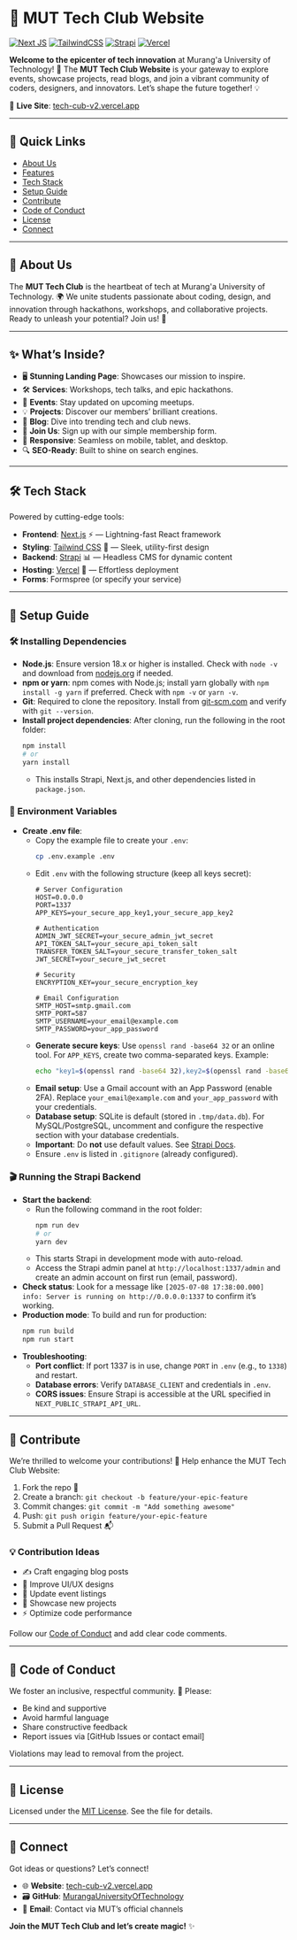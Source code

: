# 🌌 MUT Tech Club Website

[![Next JS](https://img.shields.io/badge/Next-black?style=flat&logo=next.js&logoColor=white)](https://nextjs.org/) [![TailwindCSS](https://img.shields.io/badge/tailwindcss-%2338B2AC.svg?style=flat&logo=tailwind-css&logoColor=white)](https://tailwindcss.com/) [![Strapi](https://img.shields.io/badge/Strapi-2E7EB8?style=flat&logo=strapi&logoColor=white)](https://strapi.io/) [![Vercel](https://img.shields.io/badge/Vercel-000000?style=flat&logo=vercel&logoColor=white)](https://vercel.com/)

**Welcome to the epicenter of tech innovation** at Murang'a University of Technology! 🚀 The **MUT Tech Club Website** is your gateway to explore events, showcase projects, read blogs, and join a vibrant community of coders, designers, and innovators. Let’s shape the future together! 💡

🔗 **Live Site**: [tech-cub-v2.vercel.app](https://tech-cub-v2.vercel.app)

---

## 📌 Quick Links
- [About Us](#about-us)
- [Features](#features)
- [Tech Stack](#tech-stack)
- [Setup Guide](#setup-guide)
- [Contribute](#contribute)
- [Code of Conduct](#code-of-conduct)
- [License](#license)
- [Connect](#connect)

---

## 🌟 About Us
The **MUT Tech Club** is the heartbeat of tech at Murang'a University of Technology. 🌍 We unite students passionate about coding, design, and innovation through hackathons, workshops, and collaborative projects. Ready to unleash your potential? Join us! 🎉

---

## ✨ What’s Inside?
- 🖥️ **Stunning Landing Page**: Showcases our mission to inspire.
- 🛠️ **Services**: Workshops, tech talks, and epic hackathons.
- 📅 **Events**: Stay updated on upcoming meetups.
- 💡 **Projects**: Discover our members’ brilliant creations.
- 📝 **Blog**: Dive into trending tech and club news.
- 📩 **Join Us**: Sign up with our simple membership form.
- 📱 **Responsive**: Seamless on mobile, tablet, and desktop.
- 🔍 **SEO-Ready**: Built to shine on search engines.

---

## 🛠️ Tech Stack
Powered by cutting-edge tools:
- **Frontend**: [Next.js](https://nextjs.org/) ⚡ — Lightning-fast React framework
- **Styling**: [Tailwind CSS](https://tailwindcss.com/) 🎨 — Sleek, utility-first design
- **Backend**: [Strapi](https://strapi.io/) 📊 — Headless CMS for dynamic content
- **Hosting**: [Vercel](https://vercel.com/) 🚀 — Effortless deployment
- **Forms**: Formspree (or specify your service)

---

## 🚀 Setup Guide

### 🛠️ Installing Dependencies
- **Node.js**: Ensure version 18.x or higher is installed. Check with `node -v` and download from [nodejs.org](https://nodejs.org) if needed.
- **npm or yarn**: npm comes with Node.js; install yarn globally with `npm install -g yarn` if preferred. Check with `npm -v` or `yarn -v`.
- **Git**: Required to clone the repository. Install from [git-scm.com](https://git-scm.com) and verify with `git --version`.
- **Install project dependencies**: After cloning, run the following in the root folder:
  ```bash
  npm install
  # or
  yarn install
  ```
  - This installs Strapi, Next.js, and other dependencies listed in `package.json`.

### 🔧 Environment Variables
- **Create .env file**:
  - Copy the example file to create your `.env`:
    ```bash
    cp .env.example .env
    ```
  - Edit `.env` with the following structure (keep all keys secret):
    ```
    # Server Configuration
    HOST=0.0.0.0
    PORT=1337
    APP_KEYS=your_secure_app_key1,your_secure_app_key2

    # Authentication
    ADMIN_JWT_SECRET=your_secure_admin_jwt_secret
    API_TOKEN_SALT=your_secure_api_token_salt
    TRANSFER_TOKEN_SALT=your_secure_transfer_token_salt
    JWT_SECRET=your_secure_jwt_secret

    # Security
    ENCRYPTION_KEY=your_secure_encryption_key

    # Email Configuration
    SMTP_HOST=smtp.gmail.com
    SMTP_PORT=587
    SMTP_USERNAME=your_email@example.com
    SMTP_PASSWORD=your_app_password
    ```
  - **Generate secure keys**: Use `openssl rand -base64 32` or an online tool. For `APP_KEYS`, create two comma-separated keys. Example:
    ```bash
    echo "key1=$(openssl rand -base64 32),key2=$(openssl rand -base64 32)"
    ```
  - **Email setup**: Use a Gmail account with an App Password (enable 2FA). Replace `your_email@example.com` and `your_app_password` with your credentials.
  - **Database setup**: SQLite is default (stored in `.tmp/data.db`). For MySQL/PostgreSQL, uncomment and configure the respective section with your database credentials.
  - **Important**: Do **not** use default values. See [Strapi Docs](https://docs.strapi.io/developer-docs/latest/setup-deployment-guides/configurations.html).
  - Ensure `.env` is listed in `.gitignore` (already configured).

### 🎬 Running the Strapi Backend
- **Start the backend**:
  - Run the following command in the root folder:
    ```bash
    npm run dev
    # or
    yarn dev
    ```
  - This starts Strapi in development mode with auto-reload.
  - Access the Strapi admin panel at `http://localhost:1337/admin` and create an admin account on first run (email, password).
- **Check status**: Look for a message like `[2025-07-08 17:38:00.000] info: Server is running on http://0.0.0.0:1337` to confirm it’s working.
- **Production mode**: To build and run for production:
  ```bash
  npm run build
  npm run start
  ```
- **Troubleshooting**:
  - **Port conflict**: If port 1337 is in use, change `PORT` in `.env` (e.g., to `1338`) and restart.
  - **Database errors**: Verify `DATABASE_CLIENT` and credentials in `.env`.
  - **CORS issues**: Ensure Strapi is accessible at the URL specified in `NEXT_PUBLIC_STRAPI_API_URL`.

---

## 🤝 Contribute
We’re thrilled to welcome your contributions! 💖 Help enhance the MUT Tech Club Website:
1. Fork the repo 🍴
2. Create a branch: `git checkout -b feature/your-epic-feature`
3. Commit changes: `git commit -m "Add something awesome"`
4. Push: `git push origin feature/your-epic-feature`
5. Submit a Pull Request 📬

### 💡 Contribution Ideas
- ✍️ Craft engaging blog posts
- 🎨 Improve UI/UX designs
- 📅 Update event listings
- 🚀 Showcase new projects
- ⚡ Optimize code performance

Follow our [Code of Conduct](#code-of-conduct) and add clear code comments.

---

## 📜 Code of Conduct
We foster an inclusive, respectful community. 🌈 Please:
- Be kind and supportive
- Avoid harmful language
- Share constructive feedback
- Report issues via [GitHub Issues or contact email]

Violations may lead to removal from the project.

---

## 📄 License
Licensed under the [MIT License](LICENSE.MIT). See the file for details.

---

## 📩 Connect
Got ideas or questions? Let’s connect!
- 🌐 **Website**: [tech-cub-v2.vercel.app](https://tech-cub-v2.vercel.app)
- 🗃️ **GitHub**: [MurangaUniversityOfTechnology](https://github.com/MurangaUniversityOfTechnology)
- 📧 **Email**: Contact via MUT’s official channels

**Join the MUT Tech Club and let’s create magic!** ✨